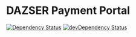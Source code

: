 # DAZSER Payment Portal

[![Dependency Status](https://david-dm.org/Sparticuz/dazser-pay-portal.svg)](https://david-dm.org/Sparticuz/dazser-pay-portal)
[![devDependency Status](https://david-dm.org/Sparticuz/dazer-pay-portal/dev-status.svg)](https://david-dm.org/Sparticuz/dazser-pay-portal#info=devDependencies)
